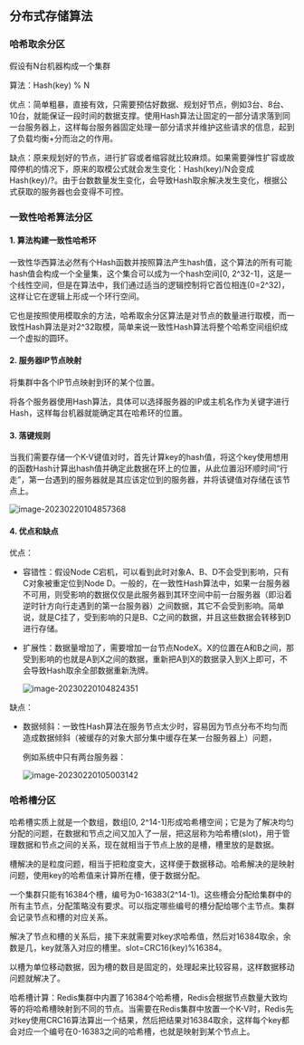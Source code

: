 ## 分布式存储算法

### 哈希取余分区

假设有N台机器构成一个集群

算法：Hash(key) % N

优点：简单粗暴，直接有效，只需要预估好数据、规划好节点，例如3台、8台、10台，就能保证一段时间的数据支撑。使用Hash算法让固定的一部分请求落到同一台服务器上，这样每台服务器固定处理一部分请求并维护这些请求的信息，起到了负载均衡+分而治之的作用。

缺点：原来规划好的节点，进行扩容或者缩容就比较麻烦。如果需要弹性扩容或故障停机的情况下，原来的取模公式就会发生变化：Hash(key)/N会变成Hash(key)/?。由于台数数量发生变化，会导致Hash取余解决发生变化，根据公式获取的服务器也会变得不可控。

### 一致性哈希算法分区

#### 1. 算法构建一致性哈希环

一致性华西算法必然有个Hash函数并按照算法产生hash值，这个算法的所有可能hash值会构成一个全量集，这个集合可以成为一个hash空间[0, 2^32-1]，这是一个线性空间，但是在算法中，我们通过适当的逻辑控制将它首位相连(0=2^32)，这样让它在逻辑上形成一个环行空间。

它也是按照使用模取余的方法，哈希取余分区算法是对节点的数量进行取模，而一致性Hash算法是对2^32取模，简单来说一致性Hash算法将整个哈希空间组织成一个虚拟的圆环。

#### 2. 服务器IP节点映射

将集群中各个IP节点映射到环的某个位置。

将各个服务器使用Hash算法，具体可以选择服务器的IP或主机名作为关键字进行Hash，这样每台机器就能确定其在哈希环的位置。

#### 3. 落键规则

当我们需要存储一个K-V键值对时，首先计算key的hash值，将这个key使用想用的函数Hash计算出hash值并确定此数据在环上的位置，从此位置沿环顺时间“行走”，第一台遇到的服务器就是其应该定位到的服务器，并将该键值对存储在该节点上。

![image-20230220104857368](https://image-bed-693a.obs.cn-north-4.myhuaweicloud.com/imgbed/image-20230220104857368.png)

#### 4. 优点和缺点

优点：

+ 容错性：假设Node C宕机，可以看到此时对象A、B、D不会受到影响，只有C对象被重定位到Node D。一般的，在一致性Hash算法中，如果一台服务器不可用，则受影响的数据仅仅是此服务器到其环空间中前一台服务器（即沿着逆时针方向行走遇到的第一台服务器）之间数据，其它不会受到影响。简单说，就是C挂了，受到影响的只是B、C之间的数据，并且这些数据会转移到D进行存储。

+ 扩展性：数据量增加了，需要增加一台节点NodeX。X的位置在A和B之间，那受到影响的也就是A到X之间的数据，重新把A到X的数据录入到X上即可，不会导致Hash取余全部数据重新洗牌。

    ![image-20230220104824351](https://image-bed-693a.obs.cn-north-4.myhuaweicloud.com/imgbed/image-20230220104824351.png)

缺点：

+ 数据倾斜：一致性Hash算法在服务节点太少时，容易因为节点分布不均匀而造成数据倾斜（被缓存的对象大部分集中缓存在某一台服务器上）问题，

    例如系统中只有两台服务器：

    ![image-20230220105003142](https://image-bed-693a.obs.cn-north-4.myhuaweicloud.com/imgbed/image-20230220105003142.png)

### 哈希槽分区

哈希槽实质上就是一个数组，数组[0, 2^14-1]形成哈希槽空间；它是为了解决均匀分配的问题，在数据和节点之间又加入了一层，把这层称为哈希槽(slot)，用于管理数据和节点之间的关系，现在就相当于节点上放的是槽，槽里放的是数据。

槽解决的是粒度问题，相当于把粒度变大，这样便于数据移动。哈希解决的是映射问题，使用key的哈希值来计算所在槽，便于数据分配。

一个集群只能有16384个槽，编号为0-16383(2^14-1)。这些槽会分配给集群中的所有主节点，分配策略没有要求。可以指定哪些编号的槽分配给哪个主节点。集群会记录节点和槽的对应关系。

解决了节点和槽的关系后，接下来就需要对key求哈希值，然后对16384取余，余数是几，key就落入对应的槽里。slot=CRC16(key)%16384。

以槽为单位移动数据，因为槽的数目是固定的，处理起来比较容易，这样数据移动问题就解决了。

哈希槽计算：Redis集群中内置了16384个哈希槽，Redis会根据节点数量大致均等的将哈希槽映射到不同的节点。当需要在Redis集群中放置一个K-V时，Redis先对key使用CRC16算法算出一个结果，然后把结果对16384取余，这样每个key都会对应一个编号在0-16383之间的哈希槽，也就是映射到某个节点上。
